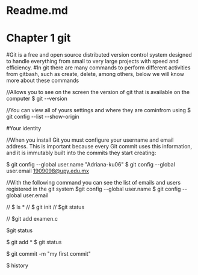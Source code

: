 # Readme.md
# Chapter 1 git
#Git is a free and open source distributed version control system designed to handle everything from small to very large projects with speed and efficiency.
#In git there are many commands to perform different activities from gitbash, such as create, delete, among others, below we will know more about these commands

//Allows you to see on the screen the version of git that is available on the computer
$ git --version

//You can view all of yours settings and where they are cominfrom using 
$ git config --list --show-origin

#Your identity

//When you install Git you must configure your username and email address. This is important because every Git commit uses this information, and it is immutably built into the commits they start creating:

$ git config --global user.name "Adriana-ku06"
$ git config --global user.email 1909098@upy.edu.mx


//With the following command you can see the list of emails and users registered in the git system
 $git config --global user.name
 $ git config --global user.email
  
  
  // 
 $ ls *
//
 $ git init
 //
 $git status
 
 //
  $git add examen.c
  
  $git status

  $ git add *
  $ git status
 
  $  git commit -m "my first commit"
  
 $  history
